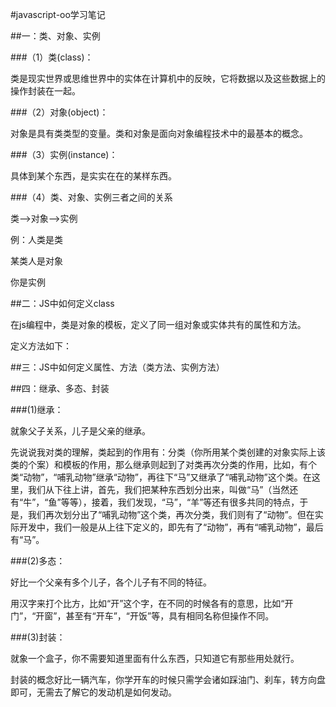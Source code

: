 #javascript-oo学习笔记

##一：类、对象、实例

###（1）类(class)：

类是现实世界或思维世界中的实体在计算机中的反映，它将数据以及这些数据上的操作封装在一起。


###（2）对象(object)：

对象是具有类类型的变量。类和对象是面向对象编程技术中的最基本的概念。

###（3）实例(instance)：

具体到某个东西，是实实在在的某样东西。

###（4）类、对象、实例三者之间的关系

类-->对象-->实例

例：人类是类

某类人是对象

你是实例

##二：JS中如何定义class

在js编程中，类是对象的模板，定义了同一组对象或实体共有的属性和方法。

定义方法如下：



##三：JS中如何定义属性、方法（类方法、实例方法）



##四：继承、多态、封装

###(1)继承：

就象父子关系，儿子是父亲的继承。

先说说我对类的理解，类起到的作用有：分类（你所用某个类创建的对象实际上该类的个案）和模板的作用，那么继承则起到了对类再次分类的作用，比如，有个类“动物”，“哺乳动物”继承“动物”，再往下“马”又继承了“哺乳动物”这个类。在这里，我们从下往上讲，首先，我们把某种东西划分出来，叫做“马”（当然还有“牛”，“鱼”等等），接着，我们发现，“马”，“羊”等还有很多共同的特点，于是，我们再次划分出了“哺乳动物”这个类，再次分类，我们则有了“动物”。但在实际开发中，我们一般是从上往下定义的，即先有了“动物”，再有“哺乳动物”，最后有“马”。

###(2)多态：

好比一个父亲有多个儿子，各个儿子有不同的特征。

用汉字来打个比方，比如“开”这个字，在不同的时候各有的意思，比如“开门”，“开窗”，甚至有“开车”，“开饭”等，具有相同名称但操作不同。

###(3)封装：

就象一个盒子，你不需要知道里面有什么东西，只知道它有那些用处就行。

封装的概念好比一辆汽车，你学开车的时候只需学会诸如踩油门、刹车，转方向盘即可，无需去了解它的发动机是如何发动。
